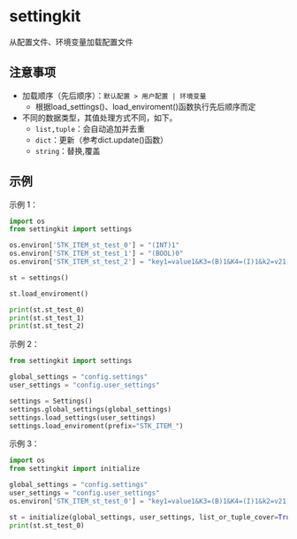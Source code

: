 # settingkit
从配置文件、环境变量加载配置文件

## 注意事项

- 加载顺序（先后顺序）：`默认配置 > 用户配置 | 环境变量`
  - 根据load_settings()、load_enviroment()函数执行先后顺序而定
- 不同的数据类型，其值处理方式不同，如下。
  - `list,tuple`：会自动追加并去重
  - `dict`：更新（参考dict.update()函数）
  - `string`：替换,覆盖

## 示例

示例 1：

```python
import os
from settingkit import settings

os.environ['STK_ITEM_st_test_0'] = "(INT)1"
os.environ['STK_ITEM_st_test_1'] = "(BOOL)0"
os.environ['STK_ITEM_st_test_2'] = "key1=value1&K3=(B)1&K4=(I)1&k2=v21,v22"

st = settings()

st.load_enviroment()

print(st.st_test_0)
print(st.st_test_1)
print(st.st_test_2)
```

示例 2：

```python
from settingkit import settings

global_settings = "config.settings"
user_settings = "config.user_settings"

settings = Settings()
settings.global_settings(global_settings)
settings.load_settings(user_settings)
settings.load_enviroment(prefix="STK_ITEM_")
```

示例 3：

```python
import os
from settingkit import initialize

global_settings = "config.settings"
user_settings = "config.user_settings"
os.environ['STK_ITEM_st_test_0'] = "key1=value1&K3=(B)1&K4=(I)1&k2=v21,v22"

st = initialize(global_settings, user_settings, list_or_tuple_cover=True, dict_cover=True)
print(st.st_test_0)
```

